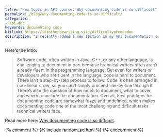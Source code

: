 ```yaml
---
title: "New topic in API course: Why documenting code is so difficult"
permalink: /blog/why-documenting-code-is-so-difficult/
categories:
- api-doc
keywords: documenting code
bitlink: https://idratherbewriting.site/difficultyofcodedoc
description: "I recently added a new section in my API documentation course on documenting code. This is an entire section that I'm building out with about 7-8 topics. The introduction is called <a href='/learnapidoc/docapis_code_difficulty.html'>Why documenting code is so difficult</a>."
---
```


Here's the intro:

> Software code, often written in Java, C++, or any other language, is challenging to document in part because technical writers often aren’t already fluent in the programming language. But even for writers or developers who are fluent in the language, code is hard to document. There isn’t a step-by-step process to follow. Code is often arranged in non-linear order, so you can’t simply proceed line-by-line through it. There’s also the question of how much to document, what to cover, and where to include the documentation. Overall, best practices for documenting code are somewhat fuzzy and undefined, which makes documenting code one of the most challenging and difficult tasks technical writers face.

Read more here: [Why documenting code is so difficult](/learnapidoc/docapis_code_difficulty.html).

{% comment %}
{% include random_ad.html %}
 {% endcomment %}
